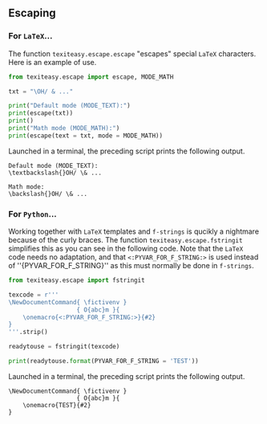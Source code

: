 Escaping
--------

### For `LaTeX`...

The function `texiteasy.escape.escape` "escapes" special `LaTeX` characters. Here is an example of use.

~~~python
from texiteasy.escape import escape, MODE_MATH

txt = "\OH/ & ..."

print("Default mode (MODE_TEXT):")
print(escape(txt))
print()
print("Math mode (MODE_MATH):")
print(escape(text = txt, mode = MODE_MATH))
~~~

Launched in a terminal, the preceding script prints the following output.

~~~
Default mode (MODE_TEXT):
\textbackslash{}OH/ \& ...

Math mode:
\backslash{}OH/ \& ...
~~~


### For `Python`...

Working together with `LaTeX` templates and `f-strings` is qucikly a nightmare because of the curly braces. The function `texiteasy.escape.fstringit` simplifies this as you can see in the following code. Note that the `LaTeX` code needs no adaptation, and that `<:PYVAR_FOR_F_STRING:>` is used instead of ''{PYVAR_FOR_F_STRING}'' as this must normally be done in `f-strings`.

~~~python
from texiteasy.escape import fstringit

texcode = r'''
\NewDocumentCommand{ \fictivenv }
                   { O{abc}m }{
    \onemacro{<:PYVAR_FOR_F_STRING:>}{#2}
}
'''.strip()

readytouse = fstringit(texcode)

print(readytouse.format(PYVAR_FOR_F_STRING = 'TEST'))
~~~

Launched in a terminal, the preceding script prints the following output.

~~~
\NewDocumentCommand{ \fictivenv }
                   { O{abc}m }{
    \onemacro{TEST}{#2}
}
~~~
